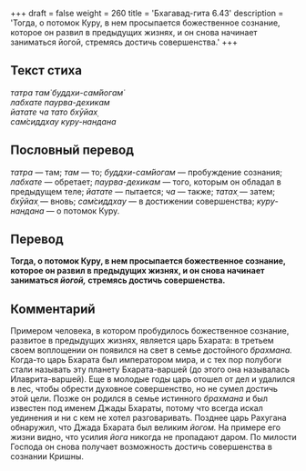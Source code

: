 +++
draft = false
weight = 260
title = 'Бхагавад-гита 6.43'
description = 'Тогда, о потомок Куру, в нем просыпается божественное сознание, которое он развил в предыдущих жизнях, и он снова начинает заниматься йогой, стремясь достичь совершенства.'
+++

## Текст стиха

_татра там̇ буддхи-сам̇йогам̇  
лабхате паурва-дехикам  
йатате ча тато бхӯйах̣  
сам̇сиддхау куру-нандана_

## Пословный перевод

_татра_ — там; _там_ — то; _буддхи_\-_сам̇йогам_ — пробуждение сознания; _лабхате_ — обретает; _паурва_\-_дехикам_ — того, которым он обладал в предыдущем теле; _йатате_ — пытается; _ча_ — также; _татах̣_ — затем; _бхӯйах̣_ — вновь; _сам̇сиддхау_ — в достижении совершенства; _куру_\-_нандана_ — о потомок Куру.

## Перевод

**Тогда, о потомок Куру, в нем просыпается божественное сознание, которое он развил в предыдущих жизнях, и он снова начинает заниматься _йогой,_ стремясь достичь совершенства.**

## Комментарий

Примером человека, в котором пробудилось божественное сознание, развитое в предыдущих жизнях, является царь Бхарата: в третьем своем воплощении он появился на свет в семье достойного _брахмана._ Когда-то царь Бхарата был императором мира, и с тех пор полубоги стали называть эту планету Бхарата-варшей (до этого она называлась Илаврита-варшей). Еще в молодые годы царь отошел от дел и удалился в лес, чтобы обрести духовное совершенство, но не сумел достичь этой цели. Позже он родился в семье истинного _брахмана_ и был известен под именем Джады Бхараты, потому что всегда искал уединения и ни с кем не хотел разговаривать. Позднее царь Рахугана обнаружил, что Джада Бхарата был великим _йогом._ На примере его жизни видно, что усилия _йога_ никогда не пропадают даром. По милости Господа он снова получает возможность достичь совершенства в сознании Кришны.
